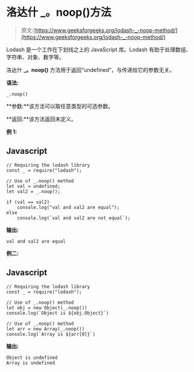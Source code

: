 # 洛达什 _。noop()方法

> 原文:[https://www.geeksforgeeks.org/lodash-_-noop-method/](https://www.geeksforgeeks.org/lodash-_-noop-method/)

Lodash 是一个工作在下划线之上的 JavaScript 库。Lodash 有助于处理数组、字符串、对象、数字等。

洛达什 **_。noop()** 方法用于返回“undefined”，与传递给它的参数无关。

**语法:**

```
_.noop()

```

**参数:**该方法可以取任意类型的可选参数。

**返回:**该方法返回未定义。

**例 1:**

## Javascript

```
// Requiring the lodash library  
const _ = require("lodash");              

// Use of _.noop() method 
let val = undefined; 
let val2 = _.noop(); 

if (val == val2) 
    console.log("val and val2 are equal"); 
else
    console.log(`val and val2 are not equal`);
```

**输出:**

```
val and val2 are equal

```

**例二:**

## Javascript

```
// Requiring the lodash library  
const _ = require("lodash");    

// Use of _.noop() method 
let obj = new Object(_.noop()) 
console.log(`Object is ${obj.Object}`) 

// Use of _.noop() method  
let arr = new Array(_.noop()) 
console.log(`Array is ${arr[0]}`)
```

**输出:**

```
Object is undefined
Array is undefined

```